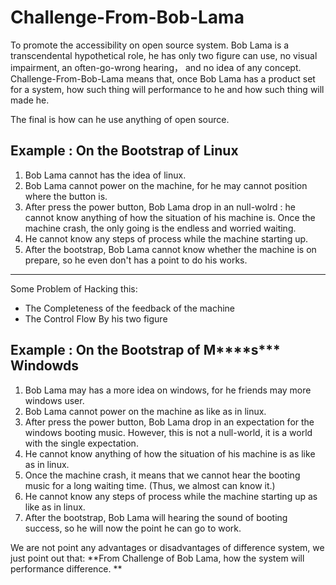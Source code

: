 # Challenge-From-Bob-Lama

To promote the accessibility on open source system. Bob Lama is a transcendental hypothetical role, he has only two figure can use, no visual impairment, an often-go-wrong hearing， and no idea of any concept. Challenge-From-Bob-Lama means that,
once Bob Lama has a product set for a system, how such thing will performance to he and how such thing will made he.

The final is how can he use anything of open source.

## Example : On the Bootstrap of Linux

1. Bob Lama cannot has the idea of linux.
2. Bob Lama cannot power on the machine, for he may cannot position where the button is.
3. After press the power button, Bob Lama drop in an null-wolrd : he cannot know anything of how the situation of his machine is. Once the machine crash, the only going is the endless and worried waiting.
4. He cannot know any steps of process while the machine starting up.
5. After the bootstrap, Bob Lama cannot know whether the machine is on prepare, so he even don't has a point to do his works.

----

Some Problem of Hacking this:

- The Completeness of the feedback of the machine
- The Control Flow By his two figure

## Example : On the Bootstrap of M\*\*\*\*s\*\*\* Windowds

1. Bob Lama may has a more idea on windows, for he friends may more windows user.
2. Bob Lama cannot power on the machine as like as in linux.
3. After press the power button, Bob Lama drop in an expectation for the windows booting music. However, this is not a null-world, it is a world with the single expectation.
4. He cannot know anything of how the situation of his machine is as like as in linux.
5. Once the machine crash, it means that we cannot hear the booting music for a long waiting time. (Thus, we almost can know it.)
6. He cannot know any steps of process while the machine starting up as like as in linux.
7. After the bootstrap, Bob Lama will hearing the sound of booting success, so he will now the point he can go to work.

We are not point any advantages or disadvantages of difference system, we just point out that: **From Challenge of Bob Lama, how the system will performance difference. **
